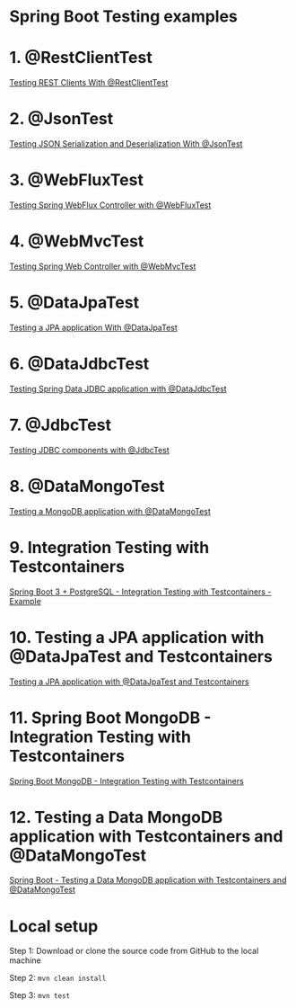 # Spring Boot Testing examples

# 1. @RestClientTest
<a href="https://www.knowledgefactory.net/2023/11/testing-rest-clients-with-restclienttest.html">Testing REST Clients With @RestClientTest </a>


# 2. @JsonTest
<a href="https://www.knowledgefactory.net/2023/11/spring-boot-testing-json-serialization-and-deserialization-jsontest-example.html">Testing JSON Serialization and Deserialization With @JsonTest </a>


# 3. @WebFluxTest
<a href="https://www.knowledgefactory.net/2023/11/testing-spring-webflux-controller-with-webfluxtest.html">Testing Spring WebFlux Controller with @WebFluxTest </a>


# 4. @WebMvcTest
<a href="https://www.knowledgefactory.net/2023/11/testing-spring-web-controller-with-webmvctest-example.html">Testing Spring Web Controller with @WebMvcTest</a>

# 5. @DataJpaTest
<a href="https://www.knowledgefactory.net/2023/11/testing-a-jpa-application-with-datajpatest.html">Testing a JPA application With @DataJpaTest</a>

# 6. @DataJdbcTest 
<a href="https://www.knowledgefactory.net/2023/11/testing-spring-data-jdbc-application-with-datajdbctest.html">Testing Spring Data JDBC application with @DataJdbcTest </a>

# 7. @JdbcTest 
<a href="https://www.knowledgefactory.net/2023/11/testing-jdbc-components-with-jdbctest.html">Testing JDBC components with @JdbcTest </a>

# 8. @DataMongoTest  
<a href="https://www.knowledgefactory.net/2023/11/testing-a-mongodb-application-with-datamongotest.html">Testing a MongoDB application with @DataMongoTest  </a>

# 9. Integration Testing with Testcontainers 
<a href="https://github.com/knowledgefactory4u/spring-boot-test-examples/tree/main/spring-boot-postgresql-testcontainers-example">Spring Boot 3 + PostgreSQL - Integration Testing with Testcontainers - Example</a>

# 10. Testing a JPA application with @DataJpaTest and Testcontainers 
<a href="https://www.knowledgefactory.net/2023/11/testing-a-jpa-application-with-datajpatest-and-testcontainers.html">Testing a JPA application with @DataJpaTest and Testcontainers</a>

# 11. Spring Boot MongoDB - Integration Testing with Testcontainers 
<a href="https://github.com/knowledgefactory4u/spring-boot-test-examples/tree/main/spring-mongodb-testcontainers-integration-testing">Spring Boot MongoDB - Integration Testing with Testcontainers</a>

# 12. Testing a Data MongoDB application with Testcontainers and @DataMongoTest
<a href="https://github.com/knowledgefactory4u/spring-boot-test-examples/tree/main/datamongotest-testcontainers-testing-example">Spring Boot - Testing a Data MongoDB application with Testcontainers and @DataMongoTest</a>

# Local setup

Step 1: Download or clone the source code from GitHub to the local machine

Step 2:  ```mvn clean install```

Step 3:  ```mvn test```
